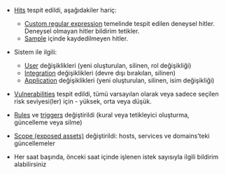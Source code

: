* [Hits](../../../glossary-en.md#hit) tespit edildi, aşağıdakiler hariç:

    * [Custom regular expression](../../rules/regex-rule.md) temelinde tespit edilen deneysel hitler. Deneysel olmayan hitler bildirim tetikler.
    * [Sample](../../../user-guides/events/analyze-attack.md#sampling-of-hits) içinde kaydedilmeyen hitler.

* Sistem ile ilgili:
    * [User](../../../user-guides/settings/users.md) değişiklikleri (yeni oluşturulan, silinen, rol değişikliği)
    * [Integration](integrations-intro.md) değişiklikleri (devre dışı bırakılan, silinen)
    * [Application](../../../user-guides/settings/applications.md) değişiklikleri (yeni oluşturulan, silinen, isim değişikliği)
* [Vulnerabilities](../../../glossary-en.md#vulnerability) tespit edildi, tümü varsayılan olarak veya sadece seçilen risk seviyesi(ler) için - yüksek, orta veya düşük.
* [Rules](../../../user-guides/rules/rules.md) ve [triggers](../../../user-guides/triggers/triggers.md) değiştirildi (kural veya tetikleyici oluşturma, güncelleme veya silme)
* [Scope (exposed assets)](../../scanner.md) değiştirildi: hosts, services ve domains’teki güncellemeler
* Her saat başında, önceki saat içinde işlenen istek sayısıyla ilgili bildirim alabilirsiniz
